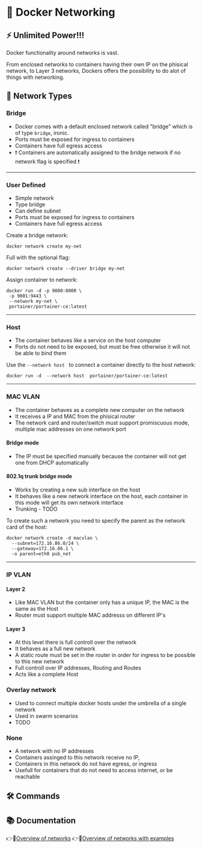 #  :electric_plug: Docker Networking 

## :zap: Unlimited Power!!!

Docker functionality around networks is vast. 

From enclosed networks to containers having their own IP on the phisical network,  to Layer 3 networks, Dockers offers
the possibility to do alot of things with networking.


## :abacus: Network Types

### Bridge 
* Docker comes with a default enclosed network called "bridge" which is of type `bridge`, ironic.
* Ports must be exposed for ingress to containers
* Containers have full egress access
* :exclamation: Containers are automatically assigned to the bridge network if no network flag is specified :exclamation:

---
### User Defined
* Simple network
* Type bridge
* Can define subnet
* Ports must be exposed for ingress to containers
* Containers have full egress access

Create a bridge network:
```
docker network create my-net
```
Full with the optional flag: 
```
docker network create --driver bridge my-net  
```
Assign container to network:
```
docker run -d -p 9000:8000 \
 -p 9001:9443 \
 --network my-net \
 portainer/portainer-ce:latest
```
---
### Host 
* The container behaves like a service on the host computer
* Ports do not need to be exposed, but must be free otherwise it will not be able to bind them

Use the `--network host ` to connect a container directly to the host network:
```
docker run -d  --network host  portainer/portainer-ce:latest
```

---
### MAC VLAN
* The container behaves as a complete new computer on the network
* It receives a IP and MAC from the phisical router
* The network card and router/switch must support promiscuous mode, multiple mac addresses on one network port


#### Bridge mode
* The IP must be specified manually because the container will not get one from DHCP automatically

#### 802.1q trunk bridge mode
* Works by creating a new sub interface on the host
* It behaves like a new network interface on the host, each container in this mode will get its own network interface
* Trunking - TODO

To create such a network you need to specify the parent as the network card of the host:
```
docker network create -d macvlan \
  --subnet=172.16.86.0/24 \
  --gateway=172.16.86.1 \
  -o parent=eth0 pub_net
```
---
### IP VLAN
#### Layer 2
* Like MAC VLAN but the container only has a unique IP, the MAC is the same as the Host
* Router must support multiple MAC addresss on different IP's

#### Layer 3
* At this level there is full controll over the network
* It behaves as a full new network 
* A static route must be set in the router in order for ingress to be possible to this new network
* Full controll over IP addresses, Routing and Routes
* Acts like a complete Host

### Overlay network
* Used to connect multiple docker hosts under the umbrella of a single network
* Used in swarm scenarios
* TODO
	
### None
* A network with no IP addresses
* Containers assinged to this network receive no IP,
* Containers in this network do not have egress, or ingress
* Usefull for containers that do not need to access internet, or be reachable

## :hammer_and_wrench: Commands



## :books: Documentation

:point_right::link:[Overview of networks](https://docs.docker.com/network/)
:point_right::link:[Overview of networks with examples](https://www.youtube.com/watch?v=bKFMS5C4CG0)



